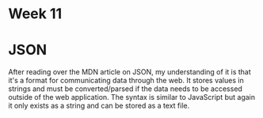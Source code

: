 # Week 11

# JSON
After reading over the MDN article on JSON, my understanding of it is that it's a format for communicating data through the web. It stores values in strings and must be converted/parsed if the data needs to be accessed outside of the web application. The syntax is similar to JavaScript but again it only exists as a string and can be stored as a text file. 